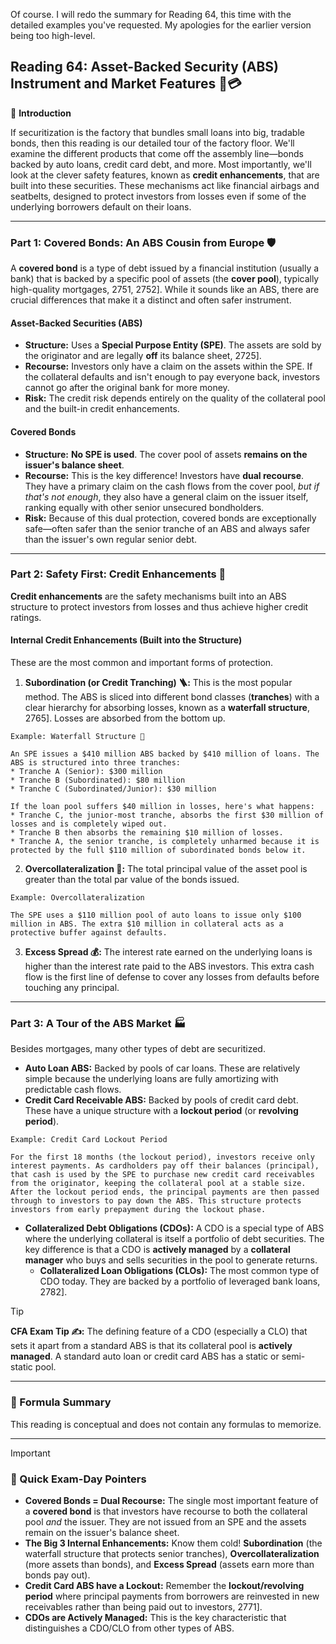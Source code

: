 Of course. I will redo the summary for Reading 64, this time with the detailed examples you've requested. My apologies for the earlier version being too high-level.

## Reading 64: Asset-Backed Security (ABS) Instrument and Market Features 🚗💳

🎯 **Introduction**

If securitization is the factory that bundles small loans into big, tradable bonds, then this reading is our detailed tour of the factory floor. We'll examine the different products that come off the assembly line—bonds backed by auto loans, credit card debt, and more. Most importantly, we'll look at the clever safety features, known as **credit enhancements**, that are built into these securities. These mechanisms act like financial airbags and seatbelts, designed to protect investors from losses even if some of the underlying borrowers default on their loans.

---

### Part 1: Covered Bonds: An ABS Cousin from Europe 🛡️

A **covered bond** is a type of debt issued by a financial institution (usually a bank) that is backed by a specific pool of assets (the **cover pool**), typically high-quality mortgages, 2751, 2752]. While it sounds like an ABS, there are crucial differences that make it a distinct and often safer instrument.

#### **Asset-Backed Securities (ABS)**

* **Structure:** Uses a **Special Purpose Entity (SPE)**. The assets are sold by the originator and are legally **off** its balance sheet, 2725].
* **Recourse:** Investors only have a claim on the assets within the SPE. If the collateral defaults and isn't enough to pay everyone back, investors cannot go after the original bank for more money.
* **Risk:** The credit risk depends entirely on the quality of the collateral pool and the built-in credit enhancements.

#### **Covered Bonds**

* **Structure:** **No SPE is used**. The cover pool of assets **remains on the issuer's balance sheet**.
* **Recourse:** This is the key difference! Investors have **dual recourse**. They have a primary claim on the cash flows from the cover pool, *but if that's not enough*, they also have a general claim on the issuer itself, ranking equally with other senior unsecured bondholders.
* **Risk:** Because of this dual protection, covered bonds are exceptionally safe—often safer than the senior tranche of an ABS and always safer than the issuer's own regular senior debt.

---

### Part 2: Safety First: Credit Enhancements 👷

**Credit enhancements** are the safety mechanisms built into an ABS structure to protect investors from losses and thus achieve higher credit ratings.

#### **Internal Credit Enhancements (Built into the Structure)**

These are the most common and important forms of protection.

1.  **Subordination (or Credit Tranching) 🪜:** This is the most popular method. The ABS is sliced into different bond classes (**tranches**) with a clear hierarchy for absorbing losses, known as a **waterfall structure**, 2765]. Losses are absorbed from the bottom up.
```text
Example: Waterfall Structure 🧮

An SPE issues a $410 million ABS backed by $410 million of loans. The ABS is structured into three tranches:
* Tranche A (Senior): $300 million
* Tranche B (Subordinated): $80 million
* Tranche C (Subordinated/Junior): $30 million

If the loan pool suffers $40 million in losses, here's what happens:
* Tranche C, the junior-most tranche, absorbs the first $30 million of losses and is completely wiped out.
* Tranche B then absorbs the remaining $10 million of losses.
* Tranche A, the senior tranche, is completely unharmed because it is protected by the full $110 million of subordinated bonds below it.
```

2.  **Overcollateralization 💎:** The total principal value of the asset pool is greater than the total par value of the bonds issued.
```text
Example: Overcollateralization

The SPE uses a $110 million pool of auto loans to issue only $100 million in ABS. The extra $10 million in collateral acts as a protective buffer against defaults.
```

3.  **Excess Spread 💰:** The interest rate earned on the underlying loans is higher than the interest rate paid to the ABS investors. This extra cash flow is the first line of defense to cover any losses from defaults before touching any principal.

---

### Part 3: A Tour of the ABS Market 🏭

Besides mortgages, many other types of debt are securitized.

* **Auto Loan ABS:** Backed by pools of car loans. These are relatively simple because the underlying loans are fully amortizing with predictable cash flows.
* **Credit Card Receivable ABS:** Backed by pools of credit card debt. These have a unique structure with a **lockout period** (or **revolving period**).

```text
Example: Credit Card Lockout Period

For the first 18 months (the lockout period), investors receive only interest payments. As cardholders pay off their balances (principal), that cash is used by the SPE to purchase new credit card receivables from the originator, keeping the collateral pool at a stable size. After the lockout period ends, the principal payments are then passed through to investors to pay down the ABS. This structure protects investors from early prepayment during the lockout phase.
```

* **Collateralized Debt Obligations (CDOs):**
    A CDO is a special type of ABS where the underlying collateral is itself a portfolio of debt securities. The key difference is that a CDO is **actively managed** by a **collateral manager** who buys and sells securities in the pool to generate returns.
    * **Collateralized Loan Obligations (CLOs):** The most common type of CDO today. They are backed by a portfolio of leveraged bank loans, 2782].

> [!TIP]
> **CFA Exam Tip ✍️:** The defining feature of a CDO (especially a CLO) that sets it apart from a standard ABS is that its collateral pool is **actively managed**. A standard auto loan or credit card ABS has a static or semi-static pool.

---

### 🧪 Formula Summary

This reading is conceptual and does not contain any formulas to memorize.

---

> [!IMPORTANT]
> ### 🎯 Quick Exam-Day Pointers
>
> * **Covered Bonds = Dual Recourse:** The single most important feature of a **covered bond** is that investors have recourse to both the collateral pool *and* the issuer. They are not issued from an SPE and the assets remain on the issuer's balance sheet.
> * **The Big 3 Internal Enhancements:** Know them cold! **Subordination** (the waterfall structure that protects senior tranches), **Overcollateralization** (more assets than bonds), and **Excess Spread** (assets earn more than bonds pay out).
> * **Credit Card ABS have a Lockout:** Remember the **lockout/revolving period** where principal payments from borrowers are reinvested in new receivables rather than being paid out to investors, 2771].
> * **CDOs are Actively Managed:** This is the key characteristic that distinguishes a CDO/CLO from other types of ABS.
